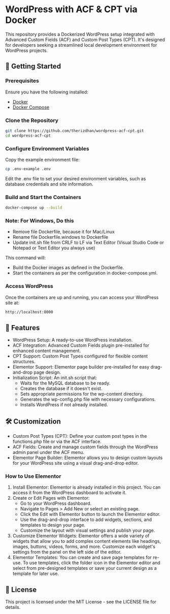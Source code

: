 # WordPress with ACF & CPT via Docker

This repository provides a Dockerized WordPress setup integrated with Advanced Custom Fields (ACF) and Custom Post Types (CPT). It's designed for developers seeking a streamlined local development environment for WordPress projects.

## 🚀 Getting Started

### Prerequisites

Ensure you have the following installed:

- [Docker](https://www.docker.com/get-started)
- [Docker Compose](https://docs.docker.com/compose/install/)

### Clone the Repository

```bash
git clone https://github.com/therizdhan/wordpress-acf-cpt.git
cd wordpress-acf-cpt
```

### Configure Environment Variables

Copy the example environment file:
```bash
cp .env-example .env
```

Edit the .env file to set your desired environment variables, such as database credentials and site information.

### Build and Start the Containers

```bash
docker-compose up --build
```
### Note: For Windows, Do this

- Remove file Dockerfile, because it for Mac/Linux
- Rename file Dockerfile.windows to Dockerfile
- Update init.sh file from CRLF to LF via Text Editor (Visual Studio Code or Notepad or Text Editor you always use)

This command will:
- Build the Docker images as defined in the Dockerfile.
- Start the containers as per the configuration in docker-compose.yml.

### Access WordPress

Once the containers are up and running, you can access your WordPress site at:

```bash
http://localhost:8000
```

## 🔧 Features
- WordPress Setup: A ready-to-use WordPress installation.
- ACF Integration: Advanced Custom Fields plugin pre-installed for enhanced content management.
- CPT Support: Custom Post Types configured for flexible content structures.
- Elementor Support: Elementor page builder pre-installed for easy drag-and-drop page design.
- Initialization Script: An init.sh script that:
  - Waits for the MySQL database to be ready.
  - Creates the database if it doesn't exist.
  - Sets appropriate permissions for the wp-content directory.
  - Generates the wp-config.php file with necessary configurations.
  - Installs WordPress if not already installed.

## 🛠 Customization
- Custom Post Types (CPT): Define your custom post types in the functions.php file or via the ACF interface.
- ACF Fields: Create and manage custom fields through the WordPress admin panel under the ACF menu.
- Elementor Page Builder: Elementor allows you to design custom layouts for your WordPress site using a visual drag-and-drop editor.

### How to Use Elementor
1. Install Elementor:
   Elementor is already installed in this project. You can access it from the WordPress dashboard to activate it.
2. Create or Edit Pages with Elementor:
   - Go to your WordPress dashboard.
   - Navigate to Pages > Add New or select an existing page.
   - Click the Edit with Elementor button to launch the Elementor editor.
   - Use the drag-and-drop interface to add widgets, sections, and templates to design your page.
   - Customize the layout with visual settings and publish your page.
3. Customize Elementor Widgets:
   Elementor offers a wide variety of widgets that allow you to add complex content elements like headings, images, buttons, videos, forms, and more. Customize each widget's settings from the panel on the left side of the editor.
4. Elementor Templates:
   You can create and save page templates for re-use. To use templates, click the folder icon in the Elementor editor and select from pre-designed templates or save your current design as a template for later use.

## 📄 License
This project is licensed under the MIT License - see the LICENSE file for details.
